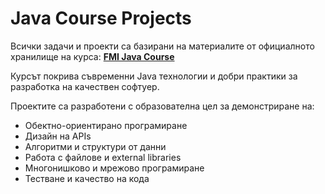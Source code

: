 # Java Course Projects

Всички задачи и проекти са базирани на материалите от официалното хранилище на курса:
**[FMI Java Course](https://github.com/fmi/java-course/tree/master)**

Курсът покрива съвременни Java технологии и добри практики за разработка на качествен софтуер.

Проектите са разработени с образователна цел за демонстриране на:
- Обектно-ориентирано програмиране
- Дизайн на APIs
- Алгоритми и структури от данни
- Работа с файлове и external libraries
- Многонишково и мрежово програмиране
- Тестване и качество на кода
  
